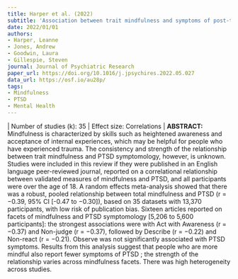 ```yaml
---
title: Harper et al. (2022)
subtitle: 'Association between trait mindfulness and symptoms of post-traumatic stress: A meta-analysis'
date: 2022/01/01
authors:
- Harper, Leanne
- Jones, Andrew
- Goodwin, Laura
- Gillespie, Steven
journal: Journal of Psychiatric Research
paper_url: https://doi.org/10.1016/j.jpsychires.2022.05.027
data_url: https://osf.io/au28p/
tags:
- Mindfulness
- PTSD
- Mental Health
---
```

| Number of studies (k): 35 | Effect size: Correlations | **ABSTRACT:** Mindfulness is characterized by skills such as heightened awareness and acceptance of internal experiences, which may be helpful for people who have experienced trauma. The consistency and strength of the relationship between trait mindfulness and PTSD symptomology, however, is unknown. Studies were included in this review if they were published in an English language peer-reviewed journal, reported on a correlational relationship between validated measures of mindfulness and PTSD, and all participants were over the age of 18. A random effects meta-analysis showed that there was a robust, pooled relationship between total mindfulness and PTSD (r = −0.39, 95% CI [-0.47 to −0.30]), based on 35 datasets with 13,370 participants, with low risk of publication bias. Sixteen articles reported on facets of mindfulness and PTSD symptomology [5,206 to 5,600 participants]: the strongest associations were with Act with Awareness (r = −0.37) and Non-judge (r = −0.37), followed by Describe (r = −0.22) and Non-react (r = −0.21). Observe was not significantly associated with PTSD symptoms. Results from this analysis suggest that people who are more mindful also report fewer symptoms of PTSD ; the strength of the relationship varies across mindfulness facets. There was high heterogeneity across studies.
